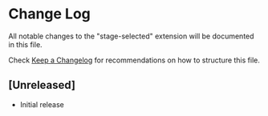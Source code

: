 # Change Log

All notable changes to the "stage-selected" extension will be documented in this file.

Check [Keep a Changelog](http://keepachangelog.com/) for recommendations on how to structure this file.

## [Unreleased]

- Initial release